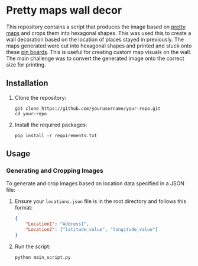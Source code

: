 # Pretty maps wall decor

This repository contains a script that produces the image based on [pretty maps](https://github.com/marceloprates/prettymaps) and crops them into hexagonal shapes. This was used this to create a wall decoration based on the location of places stayed in previously. The maps generated were cut into hexagonal shapes and printed and stuck onto these [pin boards](https://www.amazon.de/dp/B07JNNM31F?psc=1&ref=ppx_yo2ov_dt_b_product_details). This is useful for creating custom map visuals on the wall. The main challenge was to convert the generated image onto the correct size for printing.

## Installation

1. Clone the repository:
    ```
    git clone https://github.com/yourusername/your-repo.git
    cd your-repo
    ```

2. Install the required packages:
    ```
    pip install -r requirements.txt
    ```

## Usage

### Generating and Cropping Images

To generate and crop images based on location data specified in a JSON file:

1. Ensure your `locations.json` file is in the root directory and follows this format:
    ```json
    {
        "Location1": "Address1",
        "Location2": ["latitude_value", "longitude_value"]
    }
    ```

2. Run the script:
    ```
    python main_script.py
    ```


